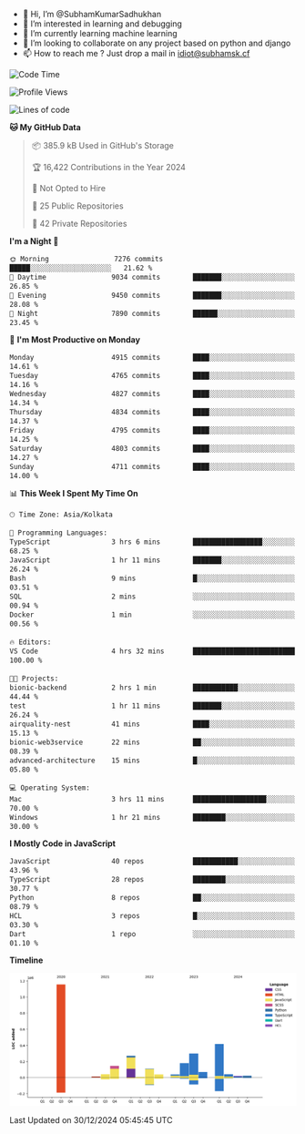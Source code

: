 - 👋 Hi, I’m @SubhamKumarSadhukhan
- 👀 I’m interested in learning and debugging
- 🌱 I’m currently learning machine learning
- 💞️ I’m looking to collaborate on any project based on python and django
- 📫 How to reach me ?
      Just drop a mail in idiot@subhamsk.cf

<!---
SubhamKumarSadhukhan/SubhamKumarSadhukhan is a ✨ special ✨ repository because its `README.md` (this file) appears on your GitHub profile.
You can click the Preview link to take a look at your changes.
--->


<!--START_SECTION:waka-->
![Code Time](http://img.shields.io/badge/Code%20Time-2%2C689%20hrs%2026%20mins-blue)

![Profile Views](http://img.shields.io/badge/Profile%20Views-0-blue)

![Lines of code](https://img.shields.io/badge/From%20Hello%20World%20I%27ve%20Written-2.9%20million%20lines%20of%20code-blue)

**🐱 My GitHub Data** 

> 📦 385.9 kB Used in GitHub's Storage 
 > 
> 🏆 16,422 Contributions in the Year 2024
 > 
> 🚫 Not Opted to Hire
 > 
> 📜 25 Public Repositories 
 > 
> 🔑 42 Private Repositories 
 > 
**I'm a Night 🦉** 

```text
🌞 Morning                7276 commits        █████░░░░░░░░░░░░░░░░░░░░   21.62 % 
🌆 Daytime                9034 commits        ███████░░░░░░░░░░░░░░░░░░   26.85 % 
🌃 Evening                9450 commits        ███████░░░░░░░░░░░░░░░░░░   28.08 % 
🌙 Night                  7890 commits        ██████░░░░░░░░░░░░░░░░░░░   23.45 % 
```
📅 **I'm Most Productive on Monday** 

```text
Monday                   4915 commits        ████░░░░░░░░░░░░░░░░░░░░░   14.61 % 
Tuesday                  4765 commits        ████░░░░░░░░░░░░░░░░░░░░░   14.16 % 
Wednesday                4827 commits        ████░░░░░░░░░░░░░░░░░░░░░   14.34 % 
Thursday                 4834 commits        ████░░░░░░░░░░░░░░░░░░░░░   14.37 % 
Friday                   4795 commits        ████░░░░░░░░░░░░░░░░░░░░░   14.25 % 
Saturday                 4803 commits        ████░░░░░░░░░░░░░░░░░░░░░   14.27 % 
Sunday                   4711 commits        ████░░░░░░░░░░░░░░░░░░░░░   14.00 % 
```


📊 **This Week I Spent My Time On** 

```text
🕑︎ Time Zone: Asia/Kolkata

💬 Programming Languages: 
TypeScript               3 hrs 6 mins        █████████████████░░░░░░░░   68.25 % 
JavaScript               1 hr 11 mins        ███████░░░░░░░░░░░░░░░░░░   26.24 % 
Bash                     9 mins              █░░░░░░░░░░░░░░░░░░░░░░░░   03.51 % 
SQL                      2 mins              ░░░░░░░░░░░░░░░░░░░░░░░░░   00.94 % 
Docker                   1 min               ░░░░░░░░░░░░░░░░░░░░░░░░░   00.56 % 

🔥 Editors: 
VS Code                  4 hrs 32 mins       █████████████████████████   100.00 % 

🐱‍💻 Projects: 
bionic-backend           2 hrs 1 min         ███████████░░░░░░░░░░░░░░   44.44 % 
test                     1 hr 11 mins        ███████░░░░░░░░░░░░░░░░░░   26.24 % 
airquality-nest          41 mins             ████░░░░░░░░░░░░░░░░░░░░░   15.13 % 
bionic-web3service       22 mins             ██░░░░░░░░░░░░░░░░░░░░░░░   08.39 % 
advanced-architecture    15 mins             █░░░░░░░░░░░░░░░░░░░░░░░░   05.80 % 

💻 Operating System: 
Mac                      3 hrs 11 mins       ██████████████████░░░░░░░   70.00 % 
Windows                  1 hr 21 mins        ████████░░░░░░░░░░░░░░░░░   30.00 % 
```

**I Mostly Code in JavaScript** 

```text
JavaScript               40 repos            ███████████░░░░░░░░░░░░░░   43.96 % 
TypeScript               28 repos            ████████░░░░░░░░░░░░░░░░░   30.77 % 
Python                   8 repos             ██░░░░░░░░░░░░░░░░░░░░░░░   08.79 % 
HCL                      3 repos             █░░░░░░░░░░░░░░░░░░░░░░░░   03.30 % 
Dart                     1 repo              ░░░░░░░░░░░░░░░░░░░░░░░░░   01.10 % 
```



**Timeline**

![Lines of Code chart](https://raw.githubusercontent.com/SubhamKumarSadhukhan/SubhamKumarSadhukhan/main/assets/bar_graph.png)


 Last Updated on 30/12/2024 05:45:45 UTC
<!--END_SECTION:waka-->
